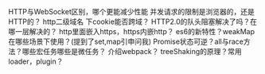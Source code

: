 HTTP与WebSocket区别，哪个更能减少性能
并发请求的限制是浏览器的，还是HTTP的？
http二级域名 下cookie能否跨域？
HTTP2.0的队头阻塞解决了吗？在哪一层解决的？
http里面嵌入https，https内嵌http？
es6的新特性？weakMap在哪些场景下使用？(提到了set,map引申问我) 
Promise状态可逆？all与race方法？哪些宏任务哪些是微任务？
介绍webpack？ treeShaking的原理？常用loader，plugin？
